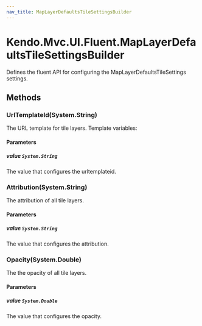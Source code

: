 ```yaml
---
nav_title: MapLayerDefaultsTileSettingsBuilder
---
```


# Kendo.Mvc.UI.Fluent.MapLayerDefaultsTileSettingsBuilder
Defines the fluent API for configuring the MapLayerDefaultsTileSettings settings.




## Methods


### UrlTemplateId(System.String)
The URL template for tile layers. Template variables:


#### Parameters

##### value `System.String`
The value that configures the urltemplateid.





### Attribution(System.String)
The attribution of all tile layers.


#### Parameters

##### value `System.String`
The value that configures the attribution.





### Opacity(System.Double)
The the opacity of all tile layers.


#### Parameters

##### value `System.Double`
The value that configures the opacity.







